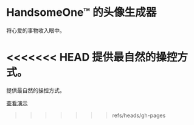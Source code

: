 # HandsomeOne™ 的头像生成器

将心爱的事物收入眼中。

<<<<<<< HEAD
提供最自然的操控方式。
=======
提供最自然的操控方式。

[查看演示](http://handsomeone.github.io/Avatar-Generator/)
>>>>>>> refs/heads/gh-pages
